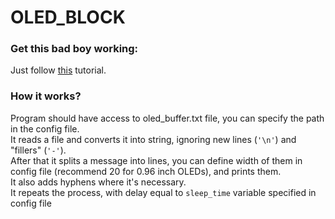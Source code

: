 # OLED_BLOCK

### Get this bad boy working:  
Just follow [this](https://www.raspberrypi-spy.co.uk/2018/04/i2c-oled-display-module-with-raspberry-pi/) tutorial.

### How it works?
Program should have access to oled_buffer.txt file, you can specify the path in the config file.  
It reads a file and converts it into string, ignoring new lines (`'\n'`) and "fillers" (`'-'`).  
After that it splits a message into lines, you can define width of them in config file (recommend 20 for 0.96 inch OLEDs), and prints them.  
It also adds hyphens where it's necessary.  
It repeats the process, with delay equal to `sleep_time` variable specified in config file
